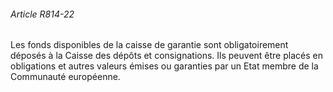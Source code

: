 ###### Article R814-22

Les fonds disponibles de la caisse de garantie sont obligatoirement déposés à la Caisse des dépôts et consignations. Ils peuvent être placés en obligations et autres valeurs émises ou garanties par un Etat membre de la Communauté européenne.


